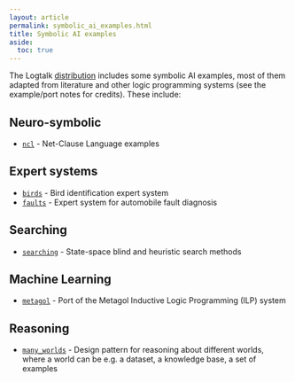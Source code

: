 ```yaml
---
layout: article
permalink: symbolic_ai_examples.html
title: Symbolic AI examples
aside:
  toc: true
---
```


The Logtalk [distribution](download.html) includes some symbolic AI examples, most of them adapted from literature and other logic programming systems (see the example/port notes for credits). These include:

## Neuro-symbolic

* [`ncl`](https://github.com/LogtalkDotOrg/logtalk3/tree/master/examples/ncl) - Net-Clause Language examples

## Expert systems

* [`birds`](https://github.com/LogtalkDotOrg/logtalk3/tree/master/examples/birds) - Bird identification expert system
* [`faults`](https://github.com/LogtalkDotOrg/logtalk3/tree/master/examples/lpa/faults) - Expert system for automobile fault diagnosis

## Searching

* [`searching`](https://github.com/LogtalkDotOrg/logtalk3/tree/master/examples/searching) - State-space blind and heuristic search methods

## Machine Learning

* [`metagol`](https://github.com/LogtalkDotOrg/logtalk3/tree/master/ports/metagol) - Port of the Metagol Inductive Logic Programming (ILP) system

## Reasoning

* [`many_worlds`](https://github.com/LogtalkDotOrg/logtalk3/tree/master/examples/design_patterns/ai/many_worlds) - Design pattern for reasoning about different worlds, where a world can be e.g. a dataset, a knowledge base, a set of examples